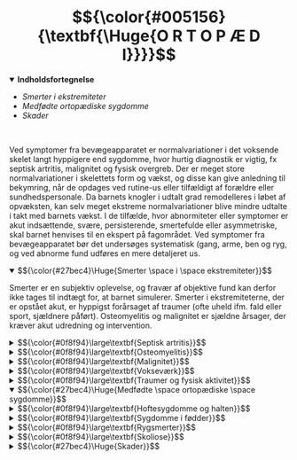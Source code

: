 # $${\color{#005156}{\textbf{\Huge{O R T O P Æ D I}}}}$$

<details open>
<summary><b>Indholdsfortegnelse</b></summary>

- <i>Smerter i ekstremiteter
- Medfødte ortopædiske sygdomme
- Skader</i>
</details>
<br>

Ved symptomer fra bevægeapparatet er normalvariationer i det voksende skelet langt hyppigere end sygdomme, hvor hurtig diagnostik er vigtig, fx septisk artritis, malignitet og fysisk overgreb.
Der er meget store normalvariationer i skelettets form og vækst, og disse kan give anledning til bekymring, når de opdages ved rutine-us eller tilfældigt af forældre eller sundhedspersonale. Da barnets knogler i udtalt grad remodelleres i løbet af opvæksten, kan selv meget ekstreme normalvariationer blive mindre udtalte i takt med barnets vækst. 
I de tilfælde, hvor abnormiteter eller symptomer er akut indsættende, svære, persisterende, smertefulde eller asymmetriske, skal barnet henvises til en ekspert på fagområdet.
Ved symptomer fra bevægeapparatet bør det undersøges systematisk (gang, arme, ben og ryg, og ved abnorme fund udføres en mere detaljeret us.

<details open>
<summary>
$${\color{#27bec4}\Huge{Smerter \space i \space ekstremiteter}}$$
</summary>

Smerter er en subjektiv oplevelse, og fravær af objektive fund kan derfor ikke tages til indtægt for, at barnet simulerer. Smerter i ekstremiteterne, der er opstået akut, er hyppigst forårsaget af traumer (ofte uheld ifm. fald eller sport, sjældnere påført).
Osteomyelitis og malignitet er sjældne årsager, der kræver akut udredning og intervention.

<details>
<summary>
$${\color{#0f8f94}\large\textbf{Septisk artritis}}$$
</summary>

Tekst her.
</details>

<details>
<summary>
$${\color{#0f8f94}\large\textbf{Osteomyelitis}}$$
</summary>

Tekst her.
</details>

<details>
<summary>
$${\color{#0f8f94}\large\textbf{Malignitet}}$$
</summary>

Tekst her.
</details>

<details>
<summary>
$${\color{#0f8f94}\large\textbf{Vokseværk}}$$
</summary>

Tekst her.
</details>

<details>
<summary>
$${\color{#0f8f94}\large\textbf{Traumer og fysisk aktivitet}}$$
</summary>

Tekst her.
</details>

</details>

<details open>
<summary>
$${\color{#27bec4}\Huge{Medfødte \space ortopædiske \space sygdomme}}$$
</summary>

<details>
<summary>
$${\color{#0f8f94}\large\textbf{Hoftesygdomme og halten}}$$
</summary>


- Hoftesygdomme debuterer typisk med 
	 - Halten hos børn > 1 år med/uden smerter
	 - Knæsmerter (referred pain)
- Medfødt hoftedysplasi:
	 - Dækker alt fra dysplasi, subluksation og regelret luksation af hoften
	 - Har en incidens på 0,5%
	 - Tidlig diagnostik er vigtig, da tidlig konservativ beh. ofte har god effekt
	 - Ved sen diagnostik er der ofte kroniske forandringer, som kræver kompleks beh. (inkl. kirurgisk intervention)
	 - Screening og debutsymptomer omfatter
	 a) Nyfødt:
		 - ofte ved jordemoder
		 - positiv Barlows og Ortolanis test
		 - reduceret hofteabduktion 
	 b) 5-ugers-us:
		 - hos e.l.
		 - positiv Barlows og Ortolanis test
		 - reduceret hofteabduktion
		 - asymmetriske femorale og gluteale hudfolder
		 - forkortelse af den afficerede femur (Galeazzis tegn; knæniveauet sammenlignes, når barnet ligger på ryggen med flekterede hofter og knæ)
	 c) 5-mdr. us:
		 - hos e.l.
		 - asymmetri af hudfolderne
		 - begrænset hofteabduktion og -rotation
		 - forkortelse af det afficerede ben
	 d) > 1 år:
		 - haltende, vraltende eller anden abnorm gang
	 - Screeningen af nyfødte med B&O detekterer ikke alle tilfælde af hoftedysplasi, hvorfor der på mange afd. udføres UL af børn med øget risiko:
		 - tvillingegraviditet
		 - underkropspræsentation (breech)
		 - positiv familiær anamnese
		 - medfødte, ortopædiske misdannelser
		 - neuromuskulære sygdomme
	 - Beh. er specialskinne i 6-12 uger, der fastholder hofterne i abduktion og fleksion
	 - Immobilisering er specialistopgave, da caputnekrose er en potentiel komplikation
	 - Oftest opnås tilfredsstillende resultat, men hvis hoften er meget ustabil, eller tilstanden er diagnosticeret sent, er OP ofte nødvendig
</details>

<details>
<summary>
$${\color{#0f8f94}\large\textbf{Sygdomme i fødder}}$$
</summary>


1) Pes planus (platfod):
	 - Småbørn er normalt platfodede, da de har en fedtpude under fodsålen og en affladet medial longitudinel bue
	 - Når barnet står på tæer, fremkommer en normal fodsvang ('blød platfod')
	 - Langt de fleste vokser sig fra denne tilstand i løbet af de første 2-3 leveår
	 - Hvis den bløde platfod persisterer efter 3-årsalderen, kan det skyldes
		 - hypermobilitet
		 - kort akillessene
		 - Ehlers-Danlos (hypermobilitet, øget strækbarhed af huden og øget tendens til blå mærker)
	• Hvis den normale fodsvang ikke fremkommer ved tåstand ('stiv platfod'), bør barnet henvises til udredning, da det bl.a. kan forårsages af medfødt fusion af fodrodsknoglerne og vertikal talus
	• I disse tilfælde kan der være behov for svangstøtte og specialfodtøj, og i enkelte tilfælde kirurgi hos større børn
2) Tågang:
	 - Er i 1-3-årsalderen oftest en dårlig vane
	 - Kan også være tegn på 
		 - mild CP
		 - isoleret stram akillessene
		 - spinale misdannelser
		 - neuropati
	 - Tilstanden kan også opstå hos børn med myopati pga. svaghed i muskulaturen, herunder hos større drenge med Duchennes muskeldystrofi
3) Udad- og indaddrejede fødder:
	 - Indaddrejede fødder:
		 a) Pes metatarsus varus/adductus ('knækfod'):
			§ adduktion af en meget mobil forfod
			§ normal bevægelighed i anklen
		 b) Medial tibiatorsion:
			§ tibia er mindre lateralroteret ift. femur end normalt 
		 c) Collum femoris-anteversion:
			§ collum femoris er drejet mere fremad end normalt 
	 - Udaddrejede fødder:
		 - sjældent hos børn
		 - kan dog ses i 6-12-månedersalderen
		 - kan skyldes lateral rotation af hofterne, hvis tilstanden er bilat.
		 - forsvinder sædvanligvis spontant
4) Talipes equinovarus (klumpfod)
	 - Kompleks abnormitet, der ofte er bilat.
	 - Ses hos 1-2 pr. 1.000 nyfødte
	 - Overhyppighed hos drenge (ratio 2:1)
	 - 25% har en familiær disposition
	 - Er ofte isoleret forekommende, men kan være en del af et syndrom eller associeret med neuromuskulære sygdomme (fx spina bifida)
	 - Der er øget risiko for hoftedysplasi
	 - Bagfoden er i varus og fodleddet plantarflekteret
	 - Midtfoden er adduceret og proneret ift. bagfoden
	 - Den afficerede fod er mindre end normalt, og lægmuskulaturen er hypotrofisk
	 - Fodens stilling er fikseret og kan ikke korrigeres passivt → differentierer tilstanden fra lejringsbetinget indadroterede fødder, hvor foden kan korrigeres til neutralposition ved passiv manipulation og dorsalflekteres fuldt 
	 - Beh. påbegyndes kort efter fødslen, mens vævene er eftergivelige
	 - Omfatter ugtl. redresseringer med efterfølgende gipsanlæggelse i 5-6 uger, efterfulgt af akillessenetenotomi
	 - Herefter behandles med skinne og specialsko indtil 4-6-årsalderen
	 - Kun børn med de sværeste fejlstillinger har behov for OP med bløddelsløsninger og seneforlængelser
5) Talipes calcaneovalgus (hælfod)
	 - Foden er
		 - dorsalflekteret (fodryggen har kontakt med underbenets forside)
		 - everteret 
	 -  Er hyppig hos nyfødte og skyldes fosterets stilling i livmoderen (intrauterin kompression)
	 - Normaliseres spontant i løbet af dage til uger, evt. vha. passive fodøvelser i udtalte tilfælde
	 - Der er association med kongenit hoftedyplasi
6) Pes cavus (hulfod)
	 - Hulfod (høj svang) er oftest harmløst, evt. familiært betinget
	 - Ved debut hos større børn kan tilstanden være associeret med neuromuskulære sygdomme (fx arvelig polyneuropati eller Friedreichs ataksi)
	 - Beh. er nødvendig, hvis foden bliver stiv eller ved smerter
</details>

<details>
<summary>
$${\color{#0f8f94}\large\textbf{Rygsmerter}}$$
</summary>

 - Sjældne hos børn før puberteten, men hyppige hos teenagere
 - I modsætning til hos voksne kan der ofte findes en årsag
 - Sandsynligheden for at finde en tilgrundliggende sygdom øges, jo yngre barnet er
 - Årsager:
	 a) Muskelrelaterede:
		 - Muskelspasmer eller bløddelssmerter
		 - Fx pga. sportsskader, dårlig holdning eller tung skoletaske
	 b) Tumorer:
		 - Benigne (fx osteoid osteom) 
		 - Maligne (primær tumor eller metastaser)
	 c) Vertebral osteomyelitis/diskitis:
		 - Debuterer hos mindre børn med modstand mod at gå eller sætte vægt på benene og i nogle tilfælde ømhed over det afficerede sted
		 - Diagnosticeres ved knogleskintigrafi eller MR
		 - Rtg er ikke sikkert diagnostisk før sent i forløbet
	 d) Kompression af medulla/nerverødder:
		 - Pga. tumor eller diskusprolaps
	 e) Mb Scheuermann:
		 - Osteokondritis af torakale eller lumbale ryghvirvler hos teenagere
		 - Medfører kileformede hvirvler med ↑ torakal kyfose og/eller ↓ lændelordose
	 f) Spondylolyse/spondylolistese:
		 - Spondylolyse = stressfraktur af en hvirvel bue, typisk lumbalt
		 - Øget hyppighed ved familiær anamnese, Mb Scheuermann og nogle former for sport (bl.a. gymnastik)
		 - Hvis bilateralt, kan to ryghvirvler displaceres ift. hinanden (spondylolistese) med risiko for kompression af nerverødder
	 g) Entesitis-relateret artritis:
		 - Børn med denne type JIA klager typisk over ryg- og lændesmerter
	 h) Idiopatiske smerter:
		 - Eksklusionsdiagnose med forværring ved psykologisk stress
</details>

<details>
<summary>
$${\color{#0f8f94}\large\textbf{Skoliose}}$$
</summary>

 - Lateral krumning af columna vertebralis
 - Ved strukturel skoliose har barnet en vertebral rotation, som forårsager en prominens på ryggen pga. asymmetri af thorax
 - Hos større børn er det primært et kosmetisk problem
 - Ved meget svære abnormiteter af thorax kan det føre til hjerte- og/eller respirationsinsufficiens
 - Årsager:
	 a) Idiopatisk:
		 - Hyppigst
		 - Inddeles i infantil (0-3 år), juvenil (4-9 år) og adolescent (≥ 10 år)
		 - Sen debut er den hyppigste form (85%) og afficerer primært piger i 10-14-årsalderen ifm. vækstspurten
	 b) Kongenitte:
		 - Medfødt defekt i columna
		 - Fx hemivertebra, spina bifida, VACTERL-association (vertebrae, anal, cardial, tracheoesophageal, renal, limb (ekstremitetsanomali))
	 c) Sekundære:
		 - Neuromuskulære sygdomme (fx CP og muskeldystrofi) 
		 - BV-sygdomme (fx neurofibromatose og Marfans)
		 - Smerte- eller holdningsbetinget (postural, fx udløst af forskel i benlængde)
 - Diagnostik:
	 - Objektiv us bør begynde med en inspektion af barnets ryg i oprejst stilling
	 - Forskel i skulderhøjde og/eller hudfolder kan ses ved mild skoliose
	 - Skoliose diagnosticeres ved foroverbøjning
	 - Stillingsbetinget skoliose forsvinder ved foroverbøjning og kræver ikke beh., men benlængden bør us med klodser under det korte ben, så bækkenet står vandret
	 - Børn og unge (som ikke er udvoksede) med idiopatisk skoliose skal følges, da de fleste progredierer
	 - Graden af krumning af columna kan udmåles på rtg
	 - Mild skoliose kræver sjældent beh.
	 - Svære tilfælde behandles med korset eller OP
</details>

</details>

<details>
<summary>
$${\color{#27bec4}\Huge{Skader}}$$
</summary>

Ortopediske tilstander forekommer hos barn i alle aldre, men spesielt hos 6-12-åringer blir denne sykdomsgruppen stor, fordi insidensen av skader øker sammenlignet med yngre barn.
Insidensen av dette øker markant tidlig i skoleårene, da barn begynner å være mer aktive. De vanligste skadene er hodeskader og forbrenninger, og frakturer kommer også høyt opp på listen.

<details open>
<summary>
$${\color{#0f8f94}\large\textbf{Frakturer}}$$
</summary>

 - Den vanligste frakturen hos barn er distale radiusfrakturer (25-30%)
 - Så lenge det ikke forekommer feilstilling, krever disse bare gipsing og ikke annen beh.
 - Ved feilstilling kreves reponering og ofte kirurgi
 - Ved vurdering av brudd er det viktig å undersøke for hevelse, deformitet, distal sirkulasjon, og om bruddet er åpent
 - Epifysefrakturer sees selvsagt bare hos barn og krever alltid kirurgi
</details>

<details open>
<summary>
$${\color{#0f8f94}\large\textbf{Hodeskader}}$$
</summary>

 - Viktig å avgjøre, om det har forekommet bevissthetstap og å kartlegge skademekanismen detaljert
 - Et viktig spørsmål er, om barnet gråt med en gang, da ulykken skjedde
 - Det må også spørres om oppkast og undersøkes for synlige skader på hodet
 - Dersom det ikke har forekommet bevissthetstap, hodepine, hematomer, palpabel fraktur eller adferdsendringer, kan CT caput trolig unngås
 - Det er viktig å vurdere muligheten for misbruk ved hodeskader
</details>

<details open>
<summary>
$${\color{#0f8f94}\large\textbf{Brannskader}}$$
</summary>

 - Behandles i første omgang med nedkjøling i 20 min. samt analgesi
 - Deretter renses såret
 - Mens overfladiske brannskader (1. og 2. grad) tilheles spontant uten arrdannelse, kan dype brannskader kreve hudtransplantasjon
 - Dessuten øker infeksjonsfaren, og det kan være aktuelt med tetanusvaksine
 - Store og dype brannskader skal alltid til sykehus
 - Spesielt sirkulære skader er dramatiske grunnet faren for avklemming av sirkulasjon
</details>

<details open>
<summary>
$${\color{#0f8f94}\large\textbf{Intoksikasjon}}$$
</summary>

 - Er oftest ulykker hos barn
 - Kan være inntak av vaskemidler, batterier, legemidler, alkoholer eller planter som liljekonvall
 - Gastrisk lavage er generelt ikke anbefalt
 - Ved mistanke skal Giftinformasjonssentralen i alle fall kontaktes
</details>

</details>
